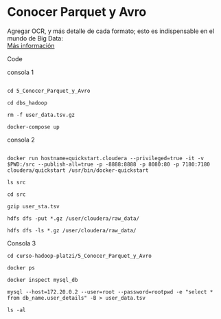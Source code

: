 # Conocer Parquet y Avro

Agregar OCR, y más detalle de cada formato; esto es indispensable en el mundo de Big Data:  
[Más información](https://oswinrh.medium.com/parquet-avro-or-orc-47b4802b4bcb)

Code

consola 1

```git

cd 5_Conocer_Parquet_y_Avro

cd dbs_hadoop

rm -f user_data.tsv.gz

docker-compose up
```

consola 2

```cd

docker run hostname=quickstart.cloudera --privileged=true -it -v $PWD:/src --publish-all=true -p -8888:8888 -p 8080:80 -p 7180:7180 cloudera/quickstart /usr/bin/docker-quickstart

ls src

cd src

gzip user_sta.tsv

hdfs dfs -put *.gz /user/cloudera/raw_data/

hdfs dfs -ls *.gz /user/cloudera/raw_data/
```

Consola 3

```
cd curso-hadoop-platzi/5_Conocer_Parquet_y_Avro

docker ps

docker inspect mysql_db

mysql --host=172.20.0.2 --user=root --password=rootpwd -e "select * from db_name.user_details" -B > user_data.tsv

ls -al
```